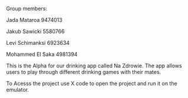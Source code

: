 Group members:

Jada Mataroa 9474013

Jakub Sawicki 5580766

Levi Schimanksi 6923634

Mohammed El Saka 4981394

This is the Alpha for our drinking app called Na Zdrowie. The app allows users to play through different drinking games with their mates.

To Acesss the project use X code to open the project and run it on the emulator.
